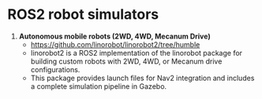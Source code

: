 # ROS2 robot simulators 

1. **Autonomous mobile robots (2WD, 4WD, Mecanum Drive)**
   * https://github.com/linorobot/linorobot2/tree/humble
   * linorobot2 is a ROS2 implementation of the linorobot package for building custom robots with 2WD, 4WD, or Mecanum drive configurations.
   * This package provides launch files for Nav2 integration and includes a complete simulation pipeline in Gazebo.
